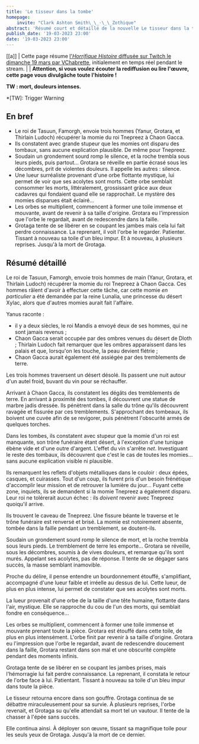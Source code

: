 ```yaml
---
title: 'Le tisseur dans la tombe'
homepage:
    invite: "Clark Ashton Smith\_\_·\_\_Zothique"
abstract: 'Résumé court et détaillé de la nouvelle Le tisseur dans la tombe, publiée par Clark Ashton Smith dans la collection Zothique !'
publish_date: '19-03-2023 23:00'
date: '19-03-2023 23:00'
---
```


[[a]]
| Cette page résume [l'_Horrifique Histoire_ diffusée sur Twitch le dimanche 19 mars par VChabrette](https://www.twitch.tv/videos/1770050119?t=01h25m15s), initialement en temps réel pendant le stream.
|
| **Attention, si vous voulez écouter la rediffusion ou lire l'œuvre, cette page vous divulgâche toute l'histoire !**

**TW : mort, douleurs intenses.**

*[TW]: Trigger Warning

## En bref

- Le roi de Tasuun, Famorgh, envoie trois hommes (Yanur, Grotara, et Thirlain Ludoch) récupérer la momie du roi Tnepreez à Chaon Gacca.
- Ils constatent avec grande stupeur que les momies ont disparu des tombaux, sans aucune explication plausible. De même pour Tnepreez.
- Soudain un grondement sourd romp le silence, et la roche trembla sous leurs pieds, puis partout… Grotara se réveille en partie écrasé sous les décombres, prit de violentes douleurs. Il appelle les autres : silence.
- Une lueur surréaliste provenant d'une orbe flottante mystique, lui permet de voir que ses acolytes sont morts. Cette orbe semblait consommer les morts, littéralement, grossissant grâce aux deux cadavres qui fondaient quand elle se rapprochait. Le mystère des momies disparues était éclairé…
- Les orbes se multiplient, commencent à former une toile immense et mouvante, avant de revenir à sa taille d'origine. Grotara eu l'impression que l'orbe le regardait, avant de redescendre dans la faille.
- Grotaga tente de se libérer en se coupant les jambes mais cela lui fait perdre connaissance. La reprenant, il voit l'orbe le regarder. Patienter. Tissant à nouveau sa toile d'un bleu impur. Et à nouveau, à plusieurs reprises. Jusqu'à la mort de Grotaga.


## Résumé détaillé

Le roi de Tasuun, Famorgh, envoie trois hommes de main (Yanur, Grotara, et Thirlain Ludoch) récupérer la momie du roi Tnepreez à Chaon Gacca. Ces hommes râlent d'avoir à effectuer cette tâche, car cette momie _en particulier_ a été demandée par la reine Lunalia, une princesse du désert Xylac, alors que d'autres momies aurait fait l'affaire.

Yanus raconte :
- il y a deux siècles, le roi Mandis a envoyé deux de ses hommes, qui ne sont jamais revenus ;
- Chaon Gacca serait occupée par des ombres venues du désert de Dloth ; Thirlain Ludoch fait remarquer que les ombres apparaissent dans les palais et que, lorsqu'on les touche, la peau devient flétrie ;
- Chaon Gacca aurait également été assiégée par des tremblements de terre.

Les trois hommes traversent un désert désolé. Ils passent une nuit autour d'un autel froid, buvant du vin pour se réchauffer.

Arrivant à Chaon Gacca, ils constatent les dégâts des tremblements de terre. En arrivant à proximité des tombes, il découvrent une statue de marbre jadis dressée. Ils pénètrent dans la salle du trône qu'ils découvrent ravagée et fissurée par ces tremblements. S'approchant des tombeaux, ils boivent une cuvée afin de se revigorer, puis pénètrent l'obscurité armés de quelques torches.

Dans les tombes, ils constatent avec stupeur que la momie d'un roi est manquante, son trône funéraire étant désert, à l'exception d'une tunique ébène vide et d'une outre d'argent. L'effet du vin s'arrête _net_. Investiguant le reste des tombaux, ils découvrent que c'est le cas de toutes les momies… sans aucune explication visible ni plausible.

Ils remarquent les reflets d'objets métalliques dans le couloir : deux épées, casques, et cuirasses. Tout d'un coup, ils furent pris d'un besoin frénétique d'accomplir leur mission et de retrouver la lumière du jour… Fuyant cette zone, inquiets, ils se demandent si la momie Tnepreez a également disparu. Leur roi ne tolérerait aucun échec : ils _doivent_ revenir avec Tnepreez quoiqu'il arrive.

Ils trouvent le caveau de Tnepreez. Une fissure béante le traverse et le trône funéraire est renversé et brisé. La momie est notoirement absente, tombée dans la faille pendant un tremblement, se doutent-ils.

Soudain un grondement sourd romp le silence de mort, et la roche trembla sous leurs pieds. Le tremblement de terre les emporte… Grotara se réveille, sous les décombres, soumis à de vives douleurs, et remarque qu'ils sont murés. Appelant ses acolytes, pas de réponse. Il tente de se dégager sans succès, la masse semblant inamovible.

Proche du délire, il pense entendre un bourdonnement étouffé, s'amplifiant, accompagné d'une lueur faible et irréelle au dessus de lui. Cette lueur, de plus en plus intense, lui permet de constater que ses acolytes sont morts.

La lueur provenait d'une orbe de la taille d'une tête humaine, flottante dans l'air, mystique. Elle se rapproche du cou de l'un des morts, qui semblait fondre en conséquence…

Les orbes se multiplient, commencent à former une toile immense et mouvante prenant toute la pièce. Grotara est étouffé dans cette toile, de plus en plus intensément. L'orbe finit par revenir à sa taille d'origine. Grotara eu l'impression que l'orbe le regardait, avant de redescendre doucement dans la faille, Grotara restant dans son mal et une obscurité complète pendant des moments infinis.

Grotaga tente de se libérer en se coupant les jambes prises, mais l'hémorragie lui fait perdre connaissance. La reprenant, il constata le retour de l'orbe face à lui. Patientant. Tissant à nouveau sa toile d'un bleu impur dans toute la pièce.

Le tisseur retourna encore dans son gouffre. Grotaga continua de se débattre miraculeusement pour sa survie. À plusieurs reprises, l'orbe revenait, et Grotaga su qu'elle attendait sa mort tel un vautour. Il tente de la chasser à l'épée sans succès.

Elle continua ainsi. À déployer son œuvre, tissant sa magnifique toile pour les seuls yeux de Grotaga. Jusqu'à la mort de ce dernier.